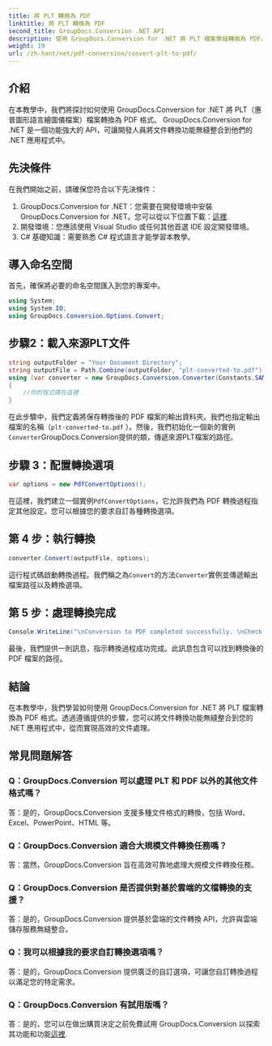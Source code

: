 ```yaml
---
title: 將 PLT 轉換為 PDF
linktitle: 將 PLT 轉換為 PDF
second_title: GroupDocs.Conversion .NET API
description: 使用 GroupDocs.Conversion for .NET 將 PLT 檔案無縫轉換為 PDF。輕鬆地將文件轉換功能整合到您的 .NET 應用程式中。
weight: 19
url: /zh-hant/net/pdf-conversion/convert-plt-to-pdf/
---
```

## 介紹
在本教學中，我們將探討如何使用 GroupDocs.Conversion for .NET 將 PLT（惠普圖形語言繪圖儀檔案）檔案轉換為 PDF 格式。 GroupDocs.Conversion for .NET 是一個功能強大的 API，可讓開發人員將文件轉換功能無縫整合到他們的 .NET 應用程式中。
## 先決條件
在我們開始之前，請確保您符合以下先決條件：
1.  GroupDocs.Conversion for .NET：您需要在開發環境中安裝 GroupDocs.Conversion for .NET。您可以從以下位置下載：[這裡](https://releases.groupdocs.com/conversion/net/).
2. 開發環境：您應該使用 Visual Studio 或任何其他首選 IDE 設定開發環境。
3. C# 基礎知識：需要熟悉 C# 程式語言才能學習本教學。

## 導入命名空間
首先，確保將必要的命名空間匯入到您的專案中。

```csharp
using System;
using System.IO;
using GroupDocs.Conversion.Options.Convert;
```

## 步驟2：載入來源PLT文件
```csharp
string outputFolder = "Your Document Directory";
string outputFile = Path.Combine(outputFolder, "plt-converted-to.pdf");
using (var converter = new GroupDocs.Conversion.Converter(Constants.SAMPLE_PLT))
{
    //你的程式碼在這裡
}
```
在此步驟中，我們定義將保存轉換後的 PDF 檔案的輸出資料夾。我們也指定輸出檔案的名稱（`plt-converted-to.pdf` ）。然後，我們初始化一個新的實例`Converter`GroupDocs.Conversion提供的類，傳遞來源PLT檔案的路徑。
## 步驟 3：配置轉換選項
```csharp
var options = new PdfConvertOptions();
```
在這裡，我們建立一個實例`PdfConvertOptions`，它允許我們為 PDF 轉換過程指定其他設定。您可以根據您的要求自訂各種轉換選項。
## 第 4 步：執行轉換
```csharp
converter.Convert(outputFile, options);
```
這行程式碼啟動轉換過程。我們稱之為`Convert`的方法`Converter`實例並傳遞輸出檔案路徑以及轉換選項。
## 第 5 步：處理轉換完成
```csharp
Console.WriteLine("\nConversion to PDF completed successfully. \nCheck output in {0}", outputFolder);
```
最後，我們提供一則訊息，指示轉換過程成功完成。此訊息包含可以找到轉換後的 PDF 檔案的路徑。

## 結論
在本教學中，我們學習如何使用 GroupDocs.Conversion for .NET 將 PLT 檔案轉換為 PDF 格式。透過遵循提供的步驟，您可以將文件轉換功能無縫整合到您的 .NET 應用程式中，從而實現高效的文件處理。
## 常見問題解答

### Q：GroupDocs.Conversion 可以處理 PLT 和 PDF 以外的其他文件格式嗎？

答：是的，GroupDocs.Conversion 支援多種文件格式的轉換，包括 Word、Excel、PowerPoint、HTML 等。

### Q：GroupDocs.Conversion 適合大規模文件轉換任務嗎？

答：當然，GroupDocs.Conversion 旨在高效可靠地處理大規模文件轉換任務。

### Q：GroupDocs.Conversion 是否提供對基於雲端的文檔轉換的支援？

答：是的，GroupDocs.Conversion 提供基於雲端的文件轉換 API，允許與雲端儲存服務無縫整合。

### Q：我可以根據我的要求自訂轉換選項嗎？

答：是的，GroupDocs.Conversion 提供廣泛的自訂選項，可讓您自訂轉換過程以滿足您的特定需求。

### Q：GroupDocs.Conversion 有試用版嗎？

答：是的，您可以在做出購買決定之前免費試用 GroupDocs.Conversion 以探索其功能和功能[這裡](https://releases.groupdocs.com/).